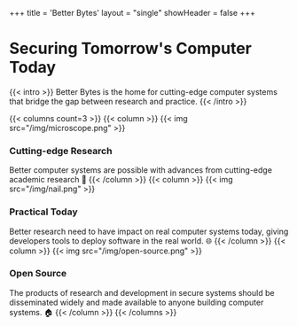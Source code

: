 +++
title = 'Better Bytes'
layout = "single"
showHeader = false
+++

# Securing Tomorrow's Computer Today

{{< intro >}}
Better Bytes is the home for cutting-edge computer systems that bridge
the gap between research and practice.
{{< /intro >}}

{{< columns count=3 >}}
{{< column >}}
{{< img src="/img/microscope.png" >}}
### Cutting-edge Research
Better computer systems are possible with advances from cutting-edge academic research 🚀
{{< /column >}}
{{< column >}}
{{< img src="/img/nail.png" >}}
### Practical Today
Better research need to have impact on real computer systems today,
giving developers tools to deploy software in the real world. 🌐
{{< /column >}}
{{< column >}}
{{< img src="/img/open-source.png" >}}
### Open Source
The products of research and development in secure systems should be
disseminated widely and made available to anyone building computer
systems. 🏠
{{< /column >}}
{{< /columns >}}
